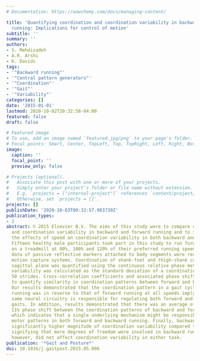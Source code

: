 ```yaml
---
# Documentation: https://wowchemy.com/docs/managing-content/

title: 'Quantifying coordination and coordination variability in backward versus forward
  running: Implications for control of motion'
subtitle: ''
summary: ''
authors:
- S. Mehdizadeh
- A.R. Arshi
- K. Davids
tags:
- '"Backward running"'
- '"Central pattern generators"'
- '"Coordination"'
- '"Gait"'
- '"Variability"'
categories: []
date: '2015-01-01'
lastmod: 2020-10-02T20:32:58-04:00
featured: false
draft: false

# Featured image
# To use, add an image named `featured.jpg/png` to your page's folder.
# Focal points: Smart, Center, TopLeft, Top, TopRight, Left, Right, BottomLeft, Bottom, BottomRight.
image:
  caption: ''
  focal_point: ''
  preview_only: false

# Projects (optional).
#   Associate this post with one or more of your projects.
#   Simply enter your project's folder or file name without extension.
#   E.g. `projects = ["internal-project"]` references `content/project/deep-learning/index.md`.
#   Otherwise, set `projects = []`.
projects: []
publishDate: '2020-10-03T00:32:57.983739Z'
publication_types:
- 2
abstract: © 2015 Elsevier B.V. The aims of this study were to compare coordination
  and coordination variability in backward and forward running and to investigate
  the effects of speed on coordination variability in both backward and forward running.
  Fifteen healthy male participants took part in this study to run forwards and backwards
  on a treadmill at 80%, 100% and 120% of their preferred running speeds. The coordinate
  data of passive reflective markers attached to body segments were recorded using
  motion capture systems. Coordination of shank-foot and thigh-shank couplings in
  sagittal plane was quantified using the continuous relative phase method. Coordination
  variability was calculated as the standard deviation of a coordination pattern over
  50 strides. Cross-correlation coefficients and associated phase shifts were determined
  to quantify similarity in coordination patterns between forward and backward running.
  Our results demonstrated that the coordination pattern in a gait cycle of backward
  running was in reverse to that of forward running at all speeds implying that the
  same neural circuitry is responsible for regulating both forward and backward running
  gaits. In addition, results demonstrated that there was an average of approximately
  11% phase shift between the coordination patterns of backward and forward running
  which indicates that a single underlying mechanism might be responsible for generating
  motor patterns in both forward and backward running. Finally, backward running had
  significantly higher magnitude of coordination variability compared to forward running,
  signifying that more degrees of freedom were involved in backward running. Speed
  however, did not affect coordination variability in either task.
publication: '*Gait and Posture*'
doi: 10.1016/j.gaitpost.2015.05.006
---
```

